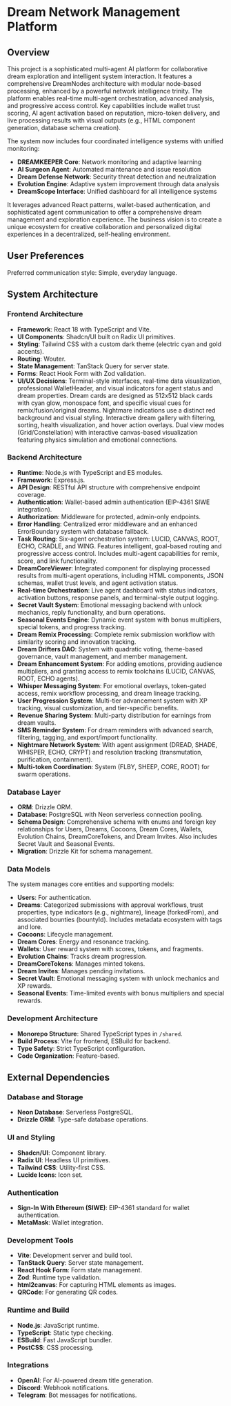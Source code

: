 # Dream Network Management Platform

## Overview
This project is a sophisticated multi-agent AI platform for collaborative dream exploration and intelligent system interaction. It features a comprehensive DreamNodes architecture with modular node-based processing, enhanced by a powerful network intelligence trinity. The platform enables real-time multi-agent orchestration, advanced analysis, and progressive access control. Key capabilities include wallet trust scoring, AI agent activation based on reputation, micro-token delivery, and live processing results with visual outputs (e.g., HTML component generation, database schema creation). 

The system now includes four coordinated intelligence systems with unified monitoring:
- **DREAMKEEPER Core**: Network monitoring and adaptive learning
- **AI Surgeon Agent**: Automated maintenance and issue resolution  
- **Dream Defense Network**: Security threat detection and neutralization
- **Evolution Engine**: Adaptive system improvement through data analysis
- **DreamScope Interface**: Unified dashboard for all intelligence systems

It leverages advanced React patterns, wallet-based authentication, and sophisticated agent communication to offer a comprehensive dream management and exploration experience. The business vision is to create a unique ecosystem for creative collaboration and personalized digital experiences in a decentralized, self-healing environment.

## User Preferences
Preferred communication style: Simple, everyday language.

## System Architecture

### Frontend Architecture
- **Framework**: React 18 with TypeScript and Vite.
- **UI Components**: Shadcn/UI built on Radix UI primitives.
- **Styling**: Tailwind CSS with a custom dark theme (electric cyan and gold accents).
- **Routing**: Wouter.
- **State Management**: TanStack Query for server state.
- **Forms**: React Hook Form with Zod validation.
- **UI/UX Decisions**: Terminal-style interfaces, real-time data visualization, professional WalletHeader, and visual indicators for agent status and dream properties. Dream cards are designed as 512x512 black cards with cyan glow, monospace font, and specific visual cues for remix/fusion/original dreams. Nightmare indications use a distinct red background and visual styling. Interactive dream gallery with filtering, sorting, health visualization, and hover action overlays. Dual view modes (Grid/Constellation) with interactive canvas-based visualization featuring physics simulation and emotional connections.

### Backend Architecture
- **Runtime**: Node.js with TypeScript and ES modules.
- **Framework**: Express.js.
- **API Design**: RESTful API structure with comprehensive endpoint coverage.
- **Authentication**: Wallet-based admin authentication (EIP-4361 SIWE integration).
- **Authorization**: Middleware for protected, admin-only endpoints.
- **Error Handling**: Centralized error middleware and an enhanced ErrorBoundary system with database fallback.
- **Task Routing**: Six-agent orchestration system: LUCID, CANVAS, ROOT, ECHO, CRADLE, and WING. Features intelligent, goal-based routing and progressive access control. Includes multi-agent capabilities for remix, score, and link functionality.
- **DreamCoreViewer**: Integrated component for displaying processed results from multi-agent operations, including HTML components, JSON schemas, wallet trust levels, and agent activation status.
- **Real-time Orchestration**: Live agent dashboard with status indicators, activation buttons, response panels, and terminal-style output logging.
- **Secret Vault System**: Emotional messaging backend with unlock mechanics, reply functionality, and burn operations.
- **Seasonal Events Engine**: Dynamic event system with bonus multipliers, special tokens, and progress tracking.
- **Dream Remix Processing**: Complete remix submission workflow with similarity scoring and innovation tracking.
- **Dream Drifters DAO**: System with quadratic voting, theme-based governance, vault management, and member management.
- **Dream Enhancement System**: For adding emotions, providing audience multipliers, and granting access to remix toolchains (LUCID, CANVAS, ROOT, ECHO agents).
- **Whisper Messaging System**: For emotional overlays, token-gated access, remix workflow processing, and dream lineage tracking.
- **User Progression System**: Multi-tier advancement system with XP tracking, visual customization, and tier-specific benefits.
- **Revenue Sharing System**: Multi-party distribution for earnings from dream vaults.
- **SMS Reminder System**: For dream reminders with advanced search, filtering, tagging, and export/import functionality.
- **Nightmare Network System**: With agent assignment (DREAD, SHADE, WHISPER, ECHO, CRYPT) and resolution tracking (transmutation, purification, containment).
- **Multi-token Coordination**: System (FLBY, SHEEP, CORE, ROOT) for swarm operations.

### Database Layer
- **ORM**: Drizzle ORM.
- **Database**: PostgreSQL with Neon serverless connection pooling.
- **Schema Design**: Comprehensive schema with enums and foreign key relationships for Users, Dreams, Cocoons, Dream Cores, Wallets, Evolution Chains, DreamCoreTokens, and Dream Invites. Also includes Secret Vault and Seasonal Events.
- **Migration**: Drizzle Kit for schema management.

### Data Models
The system manages core entities and supporting models:
- **Users**: For authentication.
- **Dreams**: Categorized submissions with approval workflows, trust properties, type indicators (e.g., nightmare), lineage (forkedFrom), and associated bounties (bountyId). Includes metadata ecosystem with tags and lore.
- **Cocoons**: Lifecycle management.
- **Dream Cores**: Energy and resonance tracking.
- **Wallets**: User reward system with scores, tokens, and fragments.
- **Evolution Chains**: Tracks dream progression.
- **DreamCoreTokens**: Manages minted tokens.
- **Dream Invites**: Manages pending invitations.
- **Secret Vault**: Emotional messaging system with unlock mechanics and XP rewards.
- **Seasonal Events**: Time-limited events with bonus multipliers and special rewards.

### Development Architecture
- **Monorepo Structure**: Shared TypeScript types in `/shared`.
- **Build Process**: Vite for frontend, ESBuild for backend.
- **Type Safety**: Strict TypeScript configuration.
- **Code Organization**: Feature-based.

## External Dependencies

### Database and Storage
- **Neon Database**: Serverless PostgreSQL.
- **Drizzle ORM**: Type-safe database operations.

### UI and Styling
- **Shadcn/UI**: Component library.
- **Radix UI**: Headless UI primitives.
- **Tailwind CSS**: Utility-first CSS.
- **Lucide Icons**: Icon set.

### Authentication
- **Sign-In With Ethereum (SIWE)**: EIP-4361 standard for wallet authentication.
- **MetaMask**: Wallet integration.

### Development Tools
- **Vite**: Development server and build tool.
- **TanStack Query**: Server state management.
- **React Hook Form**: Form state management.
- **Zod**: Runtime type validation.
- **html2canvas**: For capturing HTML elements as images.
- **QRCode**: For generating QR codes.

### Runtime and Build
- **Node.js**: JavaScript runtime.
- **TypeScript**: Static type checking.
- **ESBuild**: Fast JavaScript bundler.
- **PostCSS**: CSS processing.

### Integrations
- **OpenAI**: For AI-powered dream title generation.
- **Discord**: Webhook notifications.
- **Telegram**: Bot messages for notifications.